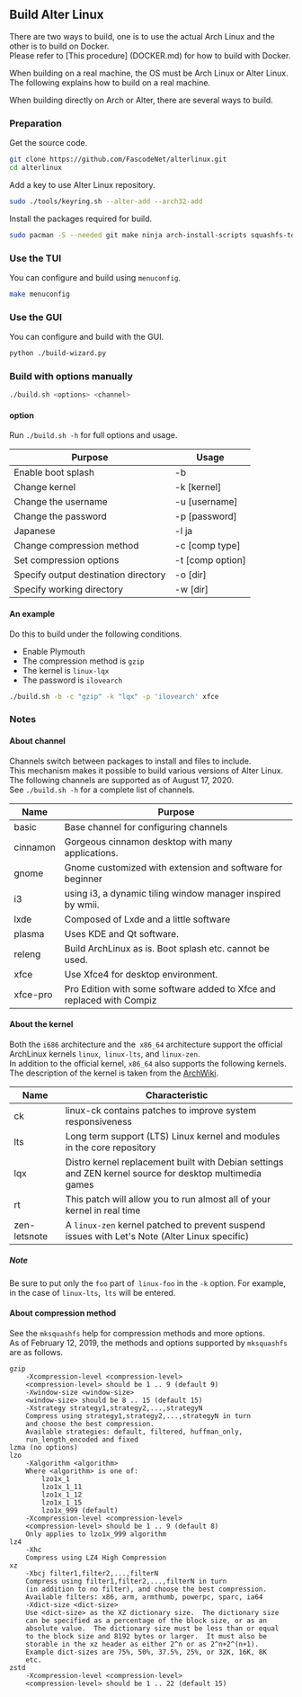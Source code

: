 ## Build Alter Linux

There are two ways to build, one is to use the actual Arch Linux and the other is to build on Docker.  
Please refer to [This procedure] (DOCKER.md) for how to build with Docker.  

When building on a real machine, the OS must be Arch Linux or Alter Linux.
The following explains how to build on a real machine.  

When building directly on Arch or Alter, there are several ways to build.  

### Preparation

Get the source code.

```bash
git clone https://github.com/FascodeNet/alterlinux.git
cd alterlinux
```

Add a key to use Alter Linux repository.

```bash
sudo ./tools/keyring.sh --alter-add --arch32-add
```

Install the packages required for build.

```bash
sudo pacman -S --needed git make ninja arch-install-scripts squashfs-tools libisoburn dosfstools ninja cmake pyalpm
```

### Use the TUI

You can configure and build using `menuconfig`.  

```bash
make menuconfig
```

### Use the GUI

You can configure and build with the GUI.

```bash
python ./build-wizard.py
```

### Build with options manually

```bash
./build.sh <options> <channel>
```

#### option

Run `./build.sh -h` for full options and usage.  

 Purpose | Usage
--- | ---
 Enable boot splash | -b
 Change kernel | -k [kernel]
 Change the username | -u [username]
 Change the password | -p [password]
 Japanese | -l ja
 Change compression method | -c [comp type]
 Set compression options | -t [comp option]
 Specify output destination directory | -o [dir]
 Specify working directory | -w [dir]

#### An example

Do this to build under the following conditions.

- Enable Plymouth
- The compression method is `gzip`
- The kernel is `linux-lqx`
- The password is `ilovearch`

```bash
./build.sh -b -c "gzip" -k "lqx" -p 'ilovearch' xfce
```

### Notes

#### About channel

Channels switch between packages to install and files to include.  
This mechanism makes it possible to build various versions of Alter Linux.  
The following channels are supported as of August 17, 2020.  
See `./build.sh -h` for a complete list of channels.

Name | Purpose
--- | ---
basic | Base channel for configuring channels
cinnamon | Gorgeous cinnamon desktop with many applications.
gnome | Gnome customized with extension and software for beginner
i3 | using i3, a dynamic tiling window manager inspired by wmii.
lxde | Composed of Lxde and a little software
plasma | Uses KDE and Qt software.
releng | Build ArchLinux as is. Boot splash etc. cannot be used.
xfce | Use Xfce4 for desktop environment.
xfce-pro | Pro Edition with some software added to Xfce and replaced with Compiz

#### About the kernel

Both the `i686` architecture and the` x86_64` architecture support the official ArchLinux kernels `linux`,` linux-lts`, and `linux-zen`.  
In addition to the official kernel, `x86_64` also supports the following kernels.  
The description of the kernel is taken from the [ArchWiki](https://wiki.archlinux.jp/index.php/%E3%82%AB%E3%83%BC%E3%83%8D%E3%83%AB).

| Name         | Characteristic                                                                                          |
| ------------ | ------------------------------------------------------------------------------------------------------- |
| ck           | linux-ck contains patches to improve system responsiveness                                              |
| lts          | Long term support (LTS) Linux kernel and modules in the core repository                                 |
| lqx          | Distro kernel replacement built with Debian settings and ZEN kernel source for desktop multimedia games |
| rt           | This patch will allow you to run almost all of your kernel in real time                                 |
| zen-letsnote | A `linux-zen` kernel patched to prevent suspend issues with Let's Note (Alter Linux specific)           |

##### Note

Be sure to put only the `foo` part of` linux-foo` in the `-k` option. For example, in the case of `linux-lts`,` lts` will be entered.  

#### About compression method

See the `mksquashfs` help for compression methods and more options.  
As of February 12, 2019, the methods and options supported by `mksquashfs` are as follows.  

```
gzip
    -Xcompression-level <compression-level>
    <compression-level> should be 1 .. 9 (default 9)
    -Xwindow-size <window-size>
    <window-size> should be 8 .. 15 (default 15)
    -Xstrategy strategy1,strategy2,...,strategyN
    Compress using strategy1,strategy2,...,strategyN in turn
    and choose the best compression.
    Available strategies: default, filtered, huffman_only,
    run_length_encoded and fixed
lzma (no options)
lzo
    -Xalgorithm <algorithm>
    Where <algorithm> is one of:
        lzo1x_1
        lzo1x_1_11
        lzo1x_1_12
        lzo1x_1_15
        lzo1x_999 (default)
    -Xcompression-level <compression-level>
    <compression-level> should be 1 .. 9 (default 8)
    Only applies to lzo1x_999 algorithm
lz4
    -Xhc
    Compress using LZ4 High Compression
xz
    -Xbcj filter1,filter2,...,filterN
    Compress using filter1,filter2,...,filterN in turn
    (in addition to no filter), and choose the best compression.
    Available filters: x86, arm, armthumb, powerpc, sparc, ia64
    -Xdict-size <dict-size>
    Use <dict-size> as the XZ dictionary size.  The dictionary size
    can be specified as a percentage of the block size, or as an
    absolute value.  The dictionary size must be less than or equal
    to the block size and 8192 bytes or larger.  It must also be
    storable in the xz header as either 2^n or as 2^n+2^(n+1).
    Example dict-sizes are 75%, 50%, 37.5%, 25%, or 32K, 16K, 8K
    etc.
zstd
    -Xcompression-level <compression-level>
    <compression-level> should be 1 .. 22 (default 15)
```
